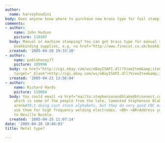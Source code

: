 ```yaml
---
author:
  name: harveyhoudini
body: Does anyone know where to purchase new brass type for foil stamping?
comments:
- author:
    name: John Hudson
    picture: 110397
  body: Manual or machine stamping? You can get brass type for manual stamping from
    bookbinding supplies, e.g. <a href="http://www.finecut.co.uk/bookbinding/" target="_blank">http://www.finecut.co.uk/bookbinding/</a>
  created: '2005-04-20 19:33:20'
- author:
    name: pablohoney77
    picture: 109996
  body: <a href="http://cgi.ebay.com/ws/eBayISAPI.dll?ViewItem&amp;item=5575135717&amp;ssPageName=ADME:B:SS:US:1"
    target="_blank">http://cgi.ebay.com/ws/eBayISAPI.dll?ViewItem&amp;item=5575135717&amp;ssPageName=ADME:B:SS:US:1</a>
  created: '2005-04-21 13:56:04'
- author:
    name: Richard Hards
    picture: 110084
  body: You could email <a href="mailto:stephensonandblake@btconnect.com">stephensonandblake@btconnect.com</a>
    which is some of the people from the late, lamented Stephenson Blake. <BR> <BR>They
    aren&#39;t doing cast stock alphabets, but they do very good CNC machining, we
    use them for high frequency welding electrodes. <BR> <BR>Address your enquiry
    to Neville Buckle.
  created: '2005-04-25 11:07:14'
date: '2005-04-20 18:46:03'
title: Metal type?

---
```

